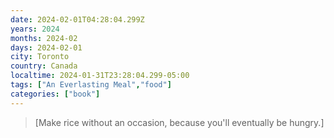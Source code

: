 ```yaml
---
date: 2024-02-01T04:28:04.299Z
years: 2024
months: 2024-02
days: 2024-02-01
city: Toronto
country: Canada
localtime: 2024-01-31T23:28:04.299-05:00
tags: ["An Everlasting Meal","food"]
categories: ["book"]
---
```

> [Make rice without an occasion, because you'll eventually be hungry.]
